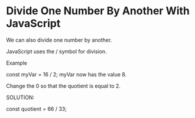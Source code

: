 # Divide One Number By Another With JavaScript


We can also divide one number by another.

JavaScript uses the / symbol for division.

Example

const myVar = 16 / 2;
myVar now has the value 8.

Change the 0 so that the quotient is equal to 2.


SOLUTION:

const quotient = 66 / 33;